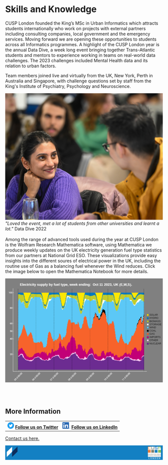 # Skills and Knowledge

CUSP London founded the King’s MSc in Urban Informatics which attracts students internationally who work on projects with external partners including consulting companies, local government and the emergency services. Moving forward we are opening these opportunities to students across all Informatics programmes.
A highlight of the CUSP London year is the annual Data Dive, a week long event bringing together Trans-Atlantic students and mentors to experience working in teams on real-world data challenges. The 2023 challenges included Mental Health data and its relation to urban factors.

Team members joined live and virtually from the UK, New York, Perth in Australia and Singapore, with challenge questions set by staff from the King's Institute of Psychiatry, Psychology and Neuroscience.

![Data Dive 2023](./assets/Page4-1.jpg)
*"Loved the event, met a lot of students from other universities and learnt a lot."* Data Dive 2022 
<br>
<br>
Among the range of advanced tools used during the year at CUSP London is the Wolfram Research Mathematica software, using Mathematica we produce weekly updates on the UK electricity generation fuel type statistics from our partners at National Grid ESO. These visualizations provide easy insights into the different soures of electrical power in the UK, including the routine use of Gas as a balancing fuel whenever the Wind reduces. Click the image below to open the Mathematica Notebook for more details.

[![UK Electricty Generation by Fuel Type](./assets/NGESO_mathematica.png)](https://www.wolframcloud.com/obj/binocularity/Published/fuelMix-1.nb)

<br>
<br>

## More Information

<table border="0" cellspacing="0" cellpadding="0">
  <tr>
    <th>
<a href="https://twitter.com/cusplondon?lang=en"><img src="./assets/Twitterblue.svg" alt="Twitter" style="width:21px;height:21px;"></a>
<a href="https://twitter.com/cusplondon?lang=en">Follow us on Twitter</a>
    </th>
        <th>
<a href="https://www.linkedin.com/company/centre-for-urban-science-and-progress-london-cusp-london-king-s-college-london/"><img src="./assets/LI-In-Bug.png" alt="Linked In" style="height:21px;"></a>
<a href="https://www.linkedin.com/company/centre-for-urban-science-and-progress-london-cusp-london-king-s-college-london/)">Follow us on LinkedIn</a>
       </th>
   </tr>
</table>

[Contact us here.](./YouCanJoinUs.md)

![CUSP London Logo](./assets/CUSPbanner_thin_03.png)
